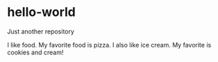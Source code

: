 # hello-world
Just another repository

I like food. My favorite food is pizza.
I also like ice cream. My favorite is cookies and cream!
